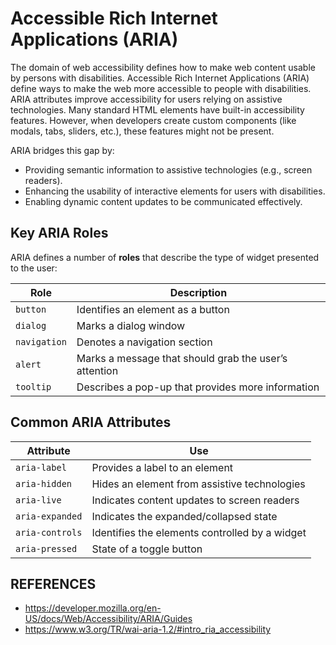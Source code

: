 # Accessible Rich Internet Applications (ARIA)

The domain of web accessibility defines how to make web content usable by persons with disabilities. Accessible Rich Internet Applications (ARIA) define ways to make the web more accessible to people with disabilities. ARIA attributes improve accessibility for users relying on assistive technologies. Many standard HTML elements have built-in accessibility features. However, when developers create custom components (like modals, tabs, sliders, etc.), these features might not be present. 

ARIA bridges this gap by:

- Providing semantic information to assistive technologies (e.g., screen readers).
- Enhancing the usability of interactive elements for users with disabilities.
- Enabling dynamic content updates to be communicated effectively.

##  Key ARIA Roles

ARIA defines a number of **roles** that describe the type of widget presented to the user:

| Role | Description |
|------|-------------|
| `button` | Identifies an element as a button |
| `dialog` | Marks a dialog window |
| `navigation` | Denotes a navigation section |
| `alert` | Marks a message that should grab the user’s attention |
| `tooltip` | Describes a pop-up that provides more information |

## Common ARIA Attributes

| Attribute | Use |
|-----------|-----|
| `aria-label` | Provides a label to an element |
| `aria-hidden` | Hides an element from assistive technologies |
| `aria-live` | Indicates content updates to screen readers |
| `aria-expanded` | Indicates the expanded/collapsed state |
| `aria-controls` | Identifies the elements controlled by a widget |
| `aria-pressed` | State of a toggle button |

## REFERENCES

- https://developer.mozilla.org/en-US/docs/Web/Accessibility/ARIA/Guides
- https://www.w3.org/TR/wai-aria-1.2/#intro_ria_accessibility